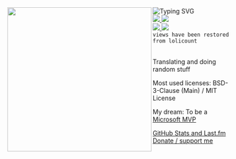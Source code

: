 <div align="center">
  <img align="left" width="325" height="325" src="https://anichar.lucmsilva.com">
  <!-- <a href="https://git.io/typing-svg"> -->
  <div align="left">
    <img src="https://readme-typing-svg.demolab.com?font=Roboto+Mono&weight=600&duration=2000&pause=1500&color=FFFFFF&background=1e242a&center=true&vCenter=true&random=false&width=420&lines=Welcome!+%F0%9F%92%9C;I+am+Lucas%2C+aka.+lucmsilva...;Nice+to+meet+you!;I+am+a+hobbyist+developer.;Check+out+my+website!;https%3A%2F%2Fwww.lucmsilva.com" alt="Typing SVG" />
    <div>
      <a href="https://www.youtube.com/channel/UCTRoy3MnTQAT0aT84KbUZ4Q?sub_confirmation=1">
        <img src="https://img.shields.io/youtube/channel/subscribers/UCTRoy3MnTQAT0aT84KbUZ4Q?style=for-the-badge&logo=youtube&label='YT%20SUBSCRIBERS'">
        <img src="https://img.shields.io/youtube/channel/views/UCTRoy3MnTQAT0aT84KbUZ4Q?style=for-the-badge&logo=youtube">
      </a>
    </div>
    <div>
      <a href="https://github.com/lucmsilva651/">
        <img src="https://img.shields.io/github/followers/lucmsilva651?style=for-the-badge&logo=github">
        <!-- base=3188 migrated from lolicount -->
        <img src="https://komarev.com/ghpvc/?username=lucmsilva651&style=for-the-badge&abbreviated=true&base=3188">
      </a>
    </div>
    <code>views have been restored from lolicount</code>
    <br />
    <br />
    <p>Translating and doing random stuff</p>
    <p>Most used licenses: BSD-3-Clause (Main) / MIT License</p>
    <p>My dream: To be a <a href="https://mvp.microsoft.com/">Microsoft MVP</a></p>
    <a href="STATS.md">GitHub Stats and Last.fm</a>
    <br />
    <a href="https://www.lucmsilva.com/donate">Donate / support me</a>
  </div>
</div>
